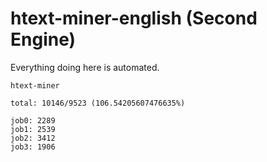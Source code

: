 # htext-miner-english (Second Engine)

Everything doing here is automated.

```
htext-miner

total: 10146/9523 (106.54205607476635%)

job0: 2289
job1: 2539
job2: 3412
job3: 1906
```